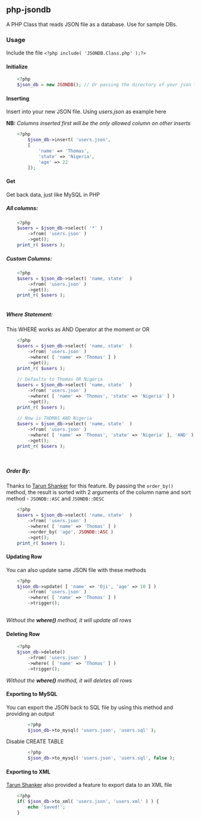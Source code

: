 ## php-jsondb
A PHP Class that reads JSON file as a database. Use for sample DBs.

### Usage
Include the file `<?php include( 'JSONDB.Class.php' );?>`
#### Initialize
```php
	<?php 
	$json_db = new JSONDB(); // Or passing the directory of your json files with no trailing slash, default is the current directory. E.g.  new JSONDB( '/var/www/html/json_files' )
```

#### Inserting
Insert into your new JSON file. Using *users.json* as example here

**NB:** *Columns inserted first will be the only allowed column on other inserts*

```php
	<?php
		$json_db->insert( 'users.json', 
		[ 
			'name' => 'Thomas', 
			'state' => 'Nigeria', 
			'age' => 22 
		]);
```

#### Get 
Get back data, just like MySQL in PHP

##### All columns:
```php
	<?php
	$users = $json_db->select( '*' )
		->from( 'users.json' )
		->get();
	print_r( $users );
```

##### Custom Columns:
```php
	<?php 
	$users = $json_db->select( 'name, state'  )
		->from( 'users.json' )
		->get();
	print_r( $users );
	
```

##### Where Statement:
This WHERE works as AND Operator at the moment or OR
```php
	<?php 
	$users = $json_db->select( 'name, state'  )
		->from( 'users.json' )
		->where( [ 'name' => 'Thomas' ] )
		->get();
	print_r( $users );
	
	// Defaults to Thomas OR Nigeria 
	$users = $json_db->select( 'name, state'  )
		->from( 'users.json' )
		->where( [ 'name' => 'Thomas', 'state' => 'Nigeria' ] )
		->get();
	print_r( $users );  
	
	// Now is THOMAS AND Nigeria 
	$users = $json_db->select( 'name, state'  )
		->from( 'users.json' )
		->where( [ 'name' => 'Thomas', 'state' => 'Nigeria' ], 'AND' )
		->get();
	print_r( $users );  	
	
	
```

##### Order By:
Thanks to [Tarun Shanker](http://in.linkedin.com/in/tarunshankerpandey) for this feature. By passing the `order_by()` method, the result is sorted with 2 arguments of the column name and sort method - `JSONDB::ASC` and `JSONDB::DESC`
```php
	<?php 
	$users = $json_db->select( 'name, state'  )
		->from( 'users.json' )
		->where( [ 'name' => 'Thomas' ] )
		->order_by( 'age', JSONDB::ASC )
		->get();
	print_r( $users );
```

#### Updating Row
You can also update same JSON file with these methods
```php
	<?php 
	$json_db->update( [ 'name' => 'Oji', 'age' => 10 ] )
		->from( 'users.json' )
		->where( [ 'name' => 'Thomas' ] )
		->trigger();
	
```
*Without the **where()** method, it will update all rows*

#### Deleting Row
```php
	<?php
	$json_db->delete()
		->from( 'users.json' )
		->where( [ 'name' => 'Thomas' ] )
		->trigger();

```
*Without the **where()** method, it will deletes all rows*

#### Exporting to MySQL
You can export the JSON back to SQL file by using this method and providing an output
```php
        <?php 
        $json_db->to_mysql( 'users.json', 'users.sql' );
```
Disable CREATE TABLE
```php
        <?php 
        $json_db->to_mysql( 'users.json', 'users.sql', false );
```

#### Exporting to XML
[Tarun Shanker](http://in.linkedin.com/in/tarunshankerpandey) also provided a feature to export data to an XML file 
```php
	<?php 
	if( $json_db->to_xml( 'users.json', 'users.xml' ) ) {
		echo 'Saved!';
	}
